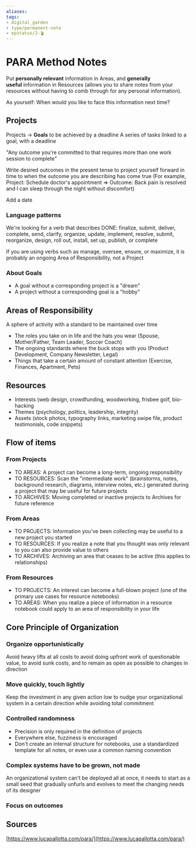 ```yaml
---
aliases: 
tags: 
- digital_garden
- type/permanent-note
- epstatus/2-🪴
---
```

# PARA Method Notes
Put **personally relevant** information in Areas, and **generally useful** information in Resources (allows you to share notes from your resources without having to comb through for any personal information).

As yourself: When would you like to face this information next time?

## Projects
Projects → **Goals** to be achieved by a deadline
A series of tasks linked to a goal, with a deadline

"Any outcome you’re committed to that requires more than one work session to complete"

Write desired outcomes in the present tense to project yourself forward in time to when the outcome you are describing has come true (For example, Project: Schedule doctor's appointment ⇒ Outcome: Back pain is resolved and I can sleep through the night without discomfort)

Add a date

### Language patterns
We're looking for a verb that describes DONE: finalize, submit, deliver, complete, send, clarify, organize, update, implement, resolve, submit, reorganize, design, roll out, install, set up, publish, or complete

If you are using verbs such as manage, oversee, ensure, or maximize, it is probably an ongoing Area of Responsibility, not a Project


### About Goals
- A goal without a corresponding project is a "dream"
- A project without a corresponding goal is a "hobby"
## Areas of Responsibility
A sphere of activity with a standard to be maintained over time

* The roles you take on in life and the hats you wear (Spouse, Mother/Father, Team Leader, Soccer Coach)
* The ongoing standards where the buck stops with you (Product Development, Company Newsletter, Legal)
* Things that take a certain amount of constant attention (Exercise, Finances, Apartment, Pets)
## Resources
- Interests (web design, crowdfunding, woodworking, frisbee golf, bio-hacking
- Themes (psychology, politics, leadership, integrity)
- Assets (stock photos, typography links, marketing swipe file, product testimonials, code snippets)

## Flow of items
### From Projects
- TO AREAS: A project can become a long-term, ongoing responsibility
- TO RESOURCES: Scan the "intermediate work" (brainstorms, notes, background research, diagrams, interview notes, etc.) generated during a project that may be useful for future projects
- TO ARCHIVES: Moving completed or inactive projects to Archives for future reference

### From Areas
- TO PROJECTS: Information you've been collecting may be useful to a new project you started
- TO RESOURCES: If you realize a note that you thought was only relevant to you can also provide value to others
- TO ARCHIVES: Archiving an area that ceases to be active (this applies to relationships)

### From Resources
- TO PROJECTS: An interest can become a full-blown project (one of the primary use cases for resource notebooks)
- TO AREAS: When you realize a piece of information in a resource notebook could apply to an area of responsibility in your life


## Core Principle of Organization
### Organize opportunistically
Avoid heavy lifts at all costs to avoid doing upfront work of questionable value, to avoid sunk costs, and to remain as open as possible to changes in direction

### Move quickly, touch lightly
Keep the investment in any given action low to nudge your organizational system in a certain direction while avoiding total commitment

### Controlled randomness
- Precision is only required in the definition of projects
- Everywhere else, fuzziness is encouraged
- Don't create an internal structure for notebooks, use a standardized template for all notes, or even use a common naming convention

### Complex systems have to be grown, not made
An organizational system can't be deployed all at once, it needs to start as a small seed that gradually unfurls and evolves to meet the changing needs of its designer

### Focus on outcomes



## Sources
[https://www.lucapallotta.com/para/](https://www.lucapallotta.com/para/)